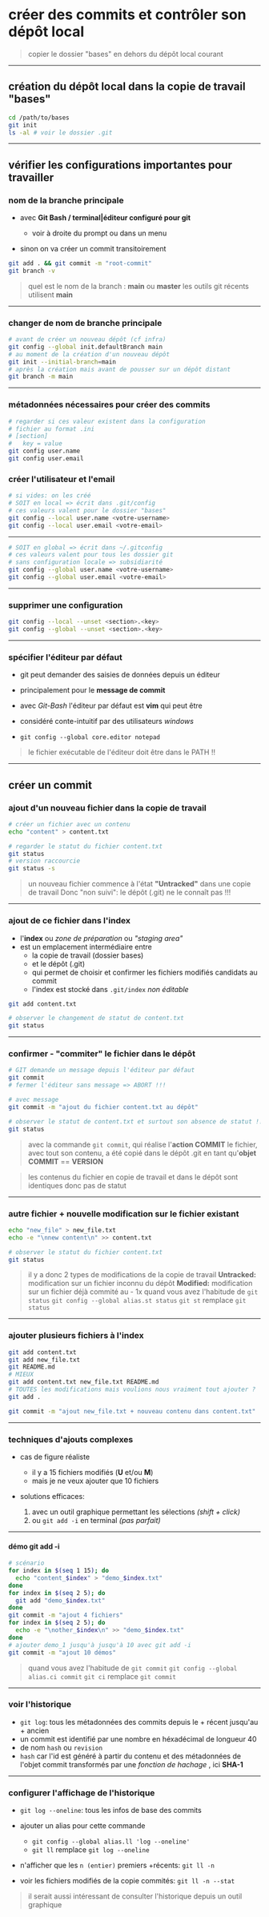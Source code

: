 # créer des commits et contrôler son dépôt local

> copier le dossier "bases" en dehors du dépôt local courant

---

## création du dépôt local dans la copie de travail "bases"

```bash
cd /path/to/bases
git init
ls -al # voir le dossier .git
```
---

## vérifier les configurations importantes pour travailler

### nom de la branche principale

* avec **Git Bash / terminal|éditeur configuré pour git**
  + voir à droite du prompt ou dans un menu

* sinon on va créer un commit transitoirement
```bash
git add . && git commit -m "root-commit"
git branch -v
```

> quel est le nom de la branch : **main** ou **master**
> les outils git récents utilisent **main**

---

### changer de nom de branche principale

```bash
# avant de créer un nouveau dépôt (cf infra)
git config --global init.defaultBranch main
# au moment de la création d'un nouveau dépôt
git init --initial-branch=main
# après la création mais avant de pousser sur un dépôt distant
git branch -m main
```

---

### métadonnées nécessaires pour créer des commits

```bash
# regarder si ces valeur existent dans la configuration
# fichier au format .ini
# [section]
#   key = value
git config user.name
git config user.email
```

### créer l'utilisateur et l'email

```bash
# si vides: on les créé 
# SOIT en local => écrit dans .git/config
# ces valeurs valent pour le dossier "bases"
git config --local user.name <votre-username>
git config --local user.email <votre-email>
```

---

```bash
# SOIT en global => écrit dans ~/.gitconfig
# ces valeurs valent pour tous les dossier git
# sans configuration locale => subsidiarité
git config --global user.name <votre-username>
git config --global user.email <votre-email>
```

---

### supprimer une configuration

```bash
git config --local --unset <section>.<key>
git config --global --unset <section>.<key>
```
 
---

### spécifier l'éditeur par défaut

* git peut demander des saisies de données depuis un éditeur
* principalement pour le **message de commit**
* avec *Git-Bash* l'éditeur par défaut est **vim** qui peut être
* considéré conte-intuitif par des utilisateurs *windows*

* `git config --global core.editor notepad`

> le fichier exécutable de l'éditeur doit être dans le PATH !!

---

## créer un commit

### ajout d'un nouveau fichier dans la copie de travail

```bash
# créer un fichier avec un contenu
echo "content" > content.txt

# regarder le statut du fichier content.txt
git status
# version raccourcie
git status -s
```

> un nouveau fichier commence à l'état **"Untracked"** dans une copie de travail
> Donc "non suivi": le dépôt (.git) ne le connaît pas !!!

---

### ajout de ce fichier dans l'index

* l'**index** ou *zone de préparation* ou *"staging area"*
* est un emplacement intermédiaire entre
  + la copie de travail (dossier bases)
  + et le dépôt (.git)
  + qui permet de choisir et confirmer les fichiers modifiés candidats au commit
  + l'index est stocké dans `.git/index` *non éditable*

```bash
git add content.txt

# observer le changement de statut de content.txt
git status
```

---

### confirmer - "commiter" le fichier dans le dépôt

```bash
# GIT demande un message depuis l'éditeur par défaut
git commit
# fermer l'éditeur sans message => ABORT !!!

# avec message
git commit -m "ajout du fichier content.txt au dépôt"

# observer le statut de content.txt et surtout son absence de statut !!
git status
```

> avec la commande `git commit`, qui réalise l'**action COMMIT**
> le fichier, avec tout son contenu, a été copié dans le dépôt .git
> en tant qu'**objet COMMIT** == **VERSION**

> les contenus du fichier en copie de travail et dans le dépôt sont identiques
> donc pas de statut

---

### autre fichier + nouvelle modification sur le fichier existant

```bash
echo "new_file" > new_file.txt
echo -e "\nnew content\n" >> content.txt

# observer le statut du fichier content.txt
git status
```

> il y a donc 2 types de modifications de la copie de travail
> **Untracked:** modification sur un fichier inconnu du dépôt
> **Modified:** modification sur un fichier déjà commité au - 1x
> quand vous avez l'habitude de `git status`
> `git config --global alias.st status`
> `git st` remplace `git status`

---

### ajouter plusieurs fichiers à l'index

```bash
git add content.txt
git add new_file.txt
git README.md
# MIEUX
git add content.txt new_file.txt README.md
# TOUTES les modifications mais voulions nous vraiment tout ajouter ?
git add .

git commit -m "ajout new_file.txt + nouveau contenu dans content.txt"
```

---

### techniques d'ajouts complexes

* cas de figure réaliste
  + il y a 15 fichiers modifiés (**U** et/ou **M**)
  + mais je ne veux ajouter que 10 fichiers

* solutions efficaces:
  1. avec un outil graphique permettant les sélections *(shift + click)*
  2. ou `git add -i` en terminal *(pas parfait)*

---

#### démo git add -i

```bash
# scénario
for index in $(seq 1 15); do
  echo "content_$index" > "demo_$index.txt"
done
for index in $(seq 2 5); do
  git add "demo_$index.txt"
done
git commit -m "ajout 4 fichiers"
for index in $(seq 2 5); do
  echo -e "\nother_$index\n" >> "demo_$index.txt"
done
# ajouter demo_1 jusqu'à jusqu'à 10 avec git add -i
git commit -m "ajout 10 démos"
```

> quand vous avez l'habitude de `git commit`
> `git config --global alias.ci commit`
> `git ci` remplace `git commit`

---

### voir l'historique

* `git log`: tous les métadonnées des commits depuis le + récent jusqu'au + ancien
* un commit est identifié par une nombre en héxadécimal de longueur 40
* de nom `hash` ou `revision`
* `hash` car l'id est généré à partir du contenu et des métadonnées de l'objet commit transformés par une *fonction de hachage* , ici **SHA-1**

---

### configurer l'affichage de l'historique

* `git log --oneline`: tous les infos de base des commits
* ajouter un alias pour cette commande
  + `git config --global alias.ll 'log --oneline'`
  + `git ll` remplace `git log --oneline`

* n'afficher que les `n (entier)` premiers +récents: `git ll -n`
* voir les fichiers modifiés de la copie commités: `git ll -n --stat`

> il serait aussi intéressant de consulter l'historique depuis un outil graphique